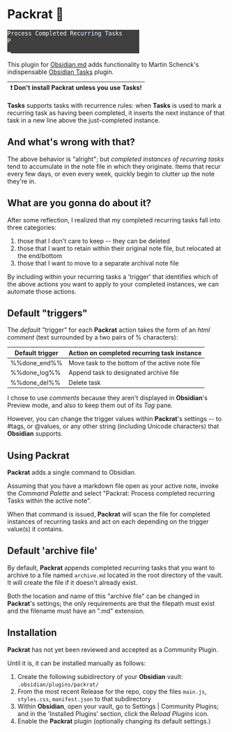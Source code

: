 # **Packrat** 🐀

![](./packrat.gif)

This plugin for [Obsidian.md](https://obsidian.md/) adds functionality to Martin Schenck's indispensable  [Obsidian Tasks](https://github.com/schemar/obsidian-tasks) plugin.

| :exclamation:  Don't install **Packrat** unless you use **Tasks**! |
|--------------------------------------------------------------------|

**Tasks** supports tasks with recurrence rules:  when **Tasks** is used to mark a recurring task as having been completed, it inserts the next instance of that task in a new line above the just-completed instance.

## And what's wrong with that?

The above behavior is "alright"; but *completed instances of recurring tasks* tend to accumulate in the note file in which they originate.  Items that recur every few days, or even every week, quickly begin to clutter up the note they're in.

## What are you gonna do about it?

After some reflection, I realized that my completed recurring tasks fall into three categories:

1. those that I don't care to keep -- they can be deleted
2. those that I want to retain within their original note file, but relocated at the end/bottom
3. those that I want to move to a separate archival note file

By including within your recurring tasks a 'trigger' that identifies which of the above actions you want to apply to your completed instances, we can automate those actions.

## Default "triggers"

The *default* "trigger" for each **Packrat** action takes the form of an *html comment* (text surrounded by a two pairs of % characters):

| Default trigger | Action on completed recurring task instance     |
|-----------------|------------------------------------------------ |
| %%done_end%%    | Move task to the bottom of the active note file |
| %%done_log%%    | Append task to designated archive file          |
| %%done_del%%    | Delete task                                     |

I chose to use *comments* because they aren't displayed in **Obsidian**'s Preview mode, and also to keep them out of its *Tag* pane.

However, you can change the trigger values within **Packrat**'s settings -- to #tags, or @values, or any other string (including Unicode characters) that **Obsidian** supports.

## Using **Packrat**

**Packrat** adds a single command to Obsidian.

Assuming that you have a markdown file open as your active note, invoke the *Command Palette* and select "Packrat: Process completed recurring Tasks within the active note".

When that command is issued, **Packrat** will scan the file for completed instances of recurring tasks and act on each depending on the trigger value(s) it contains.

## Default 'archive file'

By default, **Packrat** appends completed recurring tasks that you want to archive to a file named `archive.md` located in the root directory of the vault.  It will create the file if it doesn't already exist.  

Both the location and name of this "archive file" can be changed in **Packrat**'s settings; the only requirements are that the filepath must exist and the filename must have an ".md" extension.

## Installation

**Packrat** has not yet been reviewed and accepted as a Community Plugin.

Until it is, it can be installed manually as follows:

1. Create the following subidirectory of your **Obsidian** vault: `.obsidian/plugins/packrat/`
2. From the most recent Release for the repo, copy the files `main.js`, `styles.css`, `manifest.json` to that subdirectory
3. Within **Obsidian**, open your vault, go to Settings | Community Plugins; and in the 'Installed Plugins' section, click the *Reload Plugins* icon.
4. Enable the **Packrat** plugin (optionally changing its default settings.)
